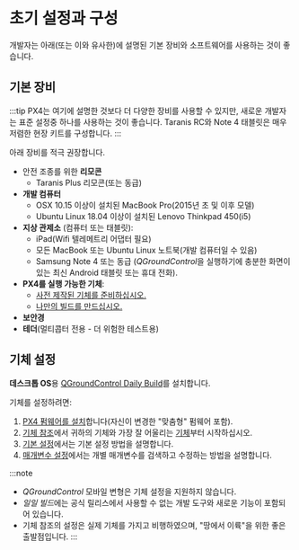 # 초기 설정과 구성

개발자는 아래(또는 이와 유사한)에 설명된 기본 장비와 소프트웨어를 사용하는 것이 좋습니다.

## 기본 장비

:::tip PX4는 여기에 설명한 것보다 더 다양한 장비를 사용할 수 있지만, 새로운 개발자는 표준 설정중 하나를 사용하는 것이 좋습니다. Taranis RC와 Note 4 태블릿은 매우 저렴한 현장 키트를 구성합니다.
:::

아래 장비를 적극 권장합니다.

- 안전 조종를 위한 **리모콘**
  - Taranis Plus 리모콘(또는 동급)
- **개발 컴퓨터**
  * OSX 10.15 이상이 설치된 MacBook Pro(2015년 초 및 이후 모델)
  * Ubuntu Linux 18.04 이상이 설치된 Lenovo Thinkpad 450(i5)
- **지상 관제소** (컴퓨터 또는 태블릿):
  * iPad(Wifi 텔레메트리 어댑터 필요)
  * 모든 MacBook 또는 Ubuntu Linux 노트북(개발 컴퓨터일 수 있음)
  * Samsung Note 4 또는 동급 (*QGroundControl*을 실행하기에 충분한 화면이있는 최신 Android 태블릿 또는 휴대 전화).
- **PX4를 실행 가능한 기체**:
  - [사전 제작된 기체를 준비하십시오.](../complete_vehicles/README.md)
  - [나만의 빌드를 만드십시오.](../airframes/README.md)
- **보안경**
- **테더**(멀티콥터 전용 - 더 위험한 테스트용)

## 기체 설정

**데스크톱 OS**용 [QGroundControl Daily Build](https://docs.qgroundcontrol.com/en/releases/daily_builds.html)를 설치합니다.

기체를 설정하려면:
1. [PX4 펌웨어를 설치](../config/firmware.md#installing-px4-master-beta-or-custom-firmware)합니다(자신이 변경한 "맞춤형" 펌웨어 포함).
1. [기체 참조](../airframes/airframe_reference.md)에서 귀하의 기체와 가장 잘 어울리는 [기체](../config/airframe.md)부터 시작하십시오.
1. [기본 설정](../config/README.md)에서는 기본 설정 방법을 설명합니다.
1. [매개변수 설정](../advanced_config/parameters.md)에서는 개별 매개변수를 검색하고 수정하는 방법을 설명합니다.

:::note
- *QGroundControl* 모바일 변형은 기체 설정을 지원하지 않습니다.
- *일일 빌드*에는 공식 릴리스에서 사용할 수 없는 개발 도구와 새로운 기능이 포함되어 있습니다.
- 기체 참조의 설정은 실제 기체를 가지고 비행하였으며, "땅에서 이륙"을 위한 좋은 출발점입니다.
:::
